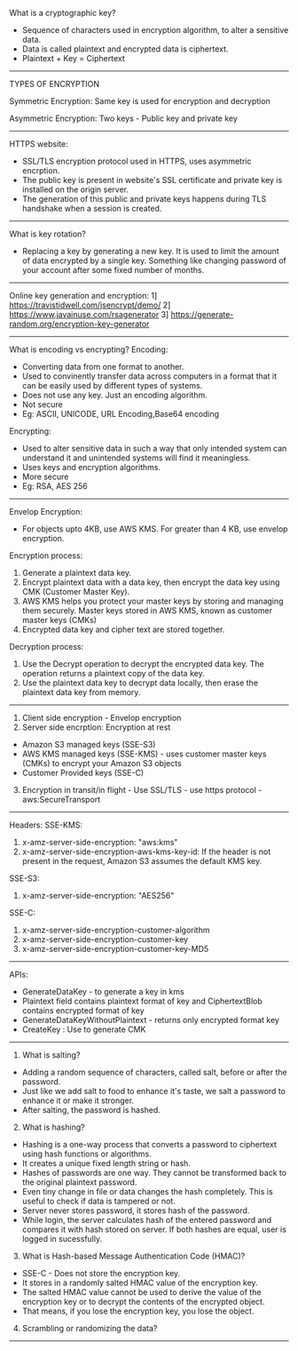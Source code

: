 What is a cryptographic key?

- Sequence of characters used in encryption algorithm, to alter a sensitive data.
- Data is called plaintext and encrypted data is ciphertext.
- Plaintext + Key = Ciphertext

---

TYPES OF ENCRYPTION

Symmetric Encryption: Same key is used for encryption and decryption

Asymmetric Encryption: Two keys - Public key and private key

---

HTTPS website:

- SSL/TLS encryption protocol used in HTTPS, uses asymmetric encrption.
- The public key is present in website's SSL certificate and private key is installed on the origin server.
- The generation of this public and private keys happens during TLS handshake when a session is created.

---

What is key rotation?

- Replacing a key by generating a new key. It is used to limit the amount of data encrypted by a single key. Something like changing password of your account after some fixed number of months.

---

Online key generation and encryption:
1] https://travistidwell.com/jsencrypt/demo/
2] https://www.javainuse.com/rsagenerator
3] https://generate-random.org/encryption-key-generator

---

What is encoding vs encrypting?
Encoding:

- Converting data from one format to another.
- Used to convinently transfer data across computers in a format that it can be easily used by different types of systems.
- Does not use any key. Just an encoding algorithm.
- Not secure
- Eg: ASCII, UNICODE, URL Encoding,Base64 encoding

Encrypting:

- Used to alter sensitive data in such a way that only intended system can understand it and unintended systems will find it meaningless.
- Uses keys and encryption algorithms.
- More secure
- Eg: RSA, AES 256

---

Envelop Encryption:

- For objects upto 4KB, use AWS KMS. For greater than 4 KB, use envelop encryption.

Encryption process:

1. Generate a plaintext data key.
2. Encrypt plaintext data with a data key, then encrypt the data key using CMK (Customer Master Key).
3. AWS KMS helps you protect your master keys by storing and managing them securely. Master keys stored in AWS KMS, known as customer master keys (CMKs)
4. Encrypted data key and cipher text are stored together.

Decryption process:

1. Use the Decrypt operation to decrypt the encrypted data key. The operation returns a plaintext copy of the data key.
2. Use the plaintext data key to decrypt data locally, then erase the plaintext data key from memory.

---

1. Client side encryption - Envelop encryption
2. Server side encrption: Encryption at rest

- Amazon S3 managed keys (SSE-S3)
- AWS KMS managed keys (SSE-KMS) - uses customer master keys (CMKs) to encrypt your Amazon S3 objects
- Customer Provided keys (SSE-C)

3. Encryption in transit/in flight - Use SSL/TLS - use https protocol - aws:SecureTransport

---

Headers:
SSE-KMS:

1. x-amz-server-side-encryption: "aws:kms"
2. x-amz-server-side-encryption-aws-kms-key-id: If the header is not present in the request, Amazon S3 assumes the default KMS key.

SSE-S3:

1. x-amz-server-side-encryption: "AES256"

SSE-C:

1. x-amz-server-side-encryption-customer-algorithm
2. x-amz-server-side-encryption-customer-key
3. x-amz-server-side-encryption-customer-key-MD5

---

APIs:

- GenerateDataKey - to generate a key in kms
- Plaintext field contains plaintext format of key and CiphertextBlob contains encrypted format of key
- GenerateDataKeyWithoutPlaintext - returns only encrypted format key
- CreateKey : Use to generate CMK

---

1. What is salting?

- Adding a random sequence of characters, called salt, before or after the password.
- Just like we add salt to food to enhance it's taste, we salt a password to enhance it or make it stronger.
- After salting, the password is hashed.

2. What is hashing?

- Hashing is a one-way process that converts a password to ciphertext using hash functions or algorithms.
- It creates a unique fixed length string or hash.
- Hashes of passwords are one way. They cannot be transformed back to the original plaintext password.
- Even tiny change in file or data changes the hash completely. This is useful to check if data is tampered or not.
- Server never stores password, it stores hash of the password.
- While login, the server calculates hash of the entered password and compares it with hash stored on server. If both hashes are equal, user is logged in sucessfully.

3. What is Hash-based Message Authentication Code (HMAC)?

- SSE-C - Does not store the encryption key.
- It stores in a randomly salted HMAC value of the encryption key.
- The salted HMAC value cannot be used to derive the value of the encryption key or to decrypt the contents of the encrypted object.
- That means, if you lose the encryption key, you lose the object.

4. Scrambling or randomizing the data?

---
